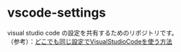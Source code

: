 # vscode-settings
visual studio code の設定を共有するためのリポジトリです。<br />
（参考）：[どこでも同じ設定でVisualStudioCodeを使う方法](https://qiita.com/canpok1/items/a7c4c96e3c1c2a1cc532)
